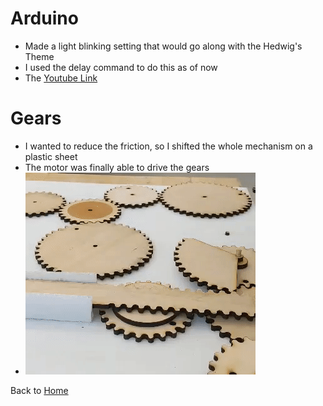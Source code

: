 # Arduino
- Made a light blinking setting that would go along with the Hedwig's Theme
- I used the delay command to do this as of now
- The [Youtube Link](https://youtu.be/mXOWHyFg0Co)

# Gears
- I wanted to reduce the friction, so I shifted the whole mechanism on a plastic sheet
- The motor was finally able to drive the gears 
- ![Motor Gears](/Week_4/Videos/Motor_Theme_Park_gif.gif)

Back to [Home](https://github.com/ShubhangiChuhadia/Shubhangi_CCA_Mechatronics_2020)
